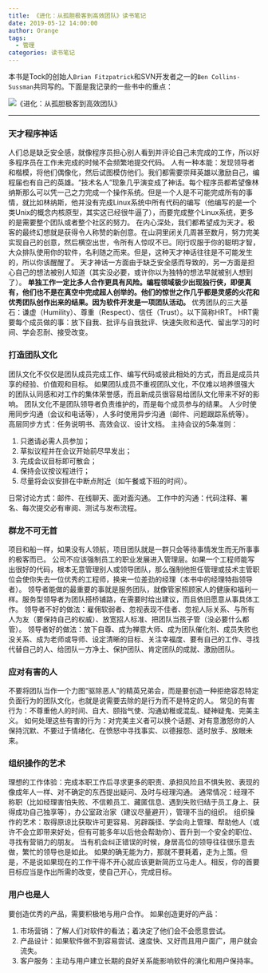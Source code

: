 ```yaml
---
title: 《进化：从孤胆极客到高效团队》读书笔记
date: 2019-05-12 14:00:00
author: Orange
tags:
  - 管理
categories: 读书笔记
---
```


本书是Tock的创始人`Brian Fitzpatrick`和SVN开发者之一的`Ben Collins-Sussman`共同写的。下面是我记录的一些书中的重点：

![《进化：从孤胆极客到高效团队》](1.jpg)

----

### 天才程序神话 ###

人们总是缺乏安全感，就像程序员担心别人看到并评论自己未完成的工作，所以好多程序员在工作未完成的时候不会频繁地提交代码。
人有一种本能：发现领导者和楷模，将他们偶像化，然后试图模仿他们。我们都需要崇拜英雄以激励自己，编程届也有自己的英雄。“技术名人”现象几乎演变成了神话。每个程序员都希望像林纳斯那么可以凭一己之力完成一个操作系统。但是一个人是不可能完成所有的事情，就比如林纳斯，他并没有完成Linux系统中所有代码的编写（他编写的是一个类Unix的概念内核原型，其实这已经很牛逼了），而要完成整个Linux系统，更多的是需要整个团队或者整个社区的努力。
在内心深处，我们都希望成为天才。极客的最终幻想就是获得令人称赞的新创意。在山洞里闭关几周甚至数月，努力完美实现自己的创意，然后横空出世，令所有人惊叹不已。同行叹服于你的聪明才智，大众排队使用你的软件，名利随之而来。但是，这种天才神话往往是不可能发生的，所以你该醒醒了。
天才神话一方面由于缺乏安全感而导致的，另一方面是担心自己的想法被别人知道（其实没必要，或许你以为独特的想法早就被别人想到了）。
**单独工作一定比多人合作更具有风险。**编程领域极少出现独行侠，即便真有，他们也不是在真空中完成超人创举的。他们的惊世之作几乎都是灵感的火花和优秀团队创作出来的结果。因为**软件开发是一项团队活动。**
优秀团队的三大基石：谦虚（Humility）、尊重（Respect）、信任（Trust）。以下简称HRT。
HRT需要每个成员做的事：放下自我、批评与自我批评、快速失败和迭代、留出学习的时间、学会忍耐、接受改变。

### 打造团队文化 ###

团队文化不仅仅是团队成员完成工作、编写代码或彼此相处的方式，而且是成员共享的经验、价值观和目标。
如果团队成员不重视团队文化，不仅难以培养很强大的团队认同感和对工作的集体荣誉感，而且新成员很容易给团队文化带来不好的影响。
团队文化不是团队领导者负责维护的，而是每个成员参与的结果。
人少时使用同步沟通（会议和电话等），人多时使用异步沟通（邮件、问题跟踪系统等）。
高层同步方式：任务说明书、高效会议、设计文档。
主持会议的5条准则：
1. 只邀请必需人员参加；
2. 草拟议程并在会议开始前尽早发出；
3. 完成会议目标即可散会；
4. 保持会议按议程进行；
5. 尽量将会议安排在中断点附近（如午餐或下班的时间）。

日常讨论方式：邮件、在线聊天、面对面沟通。
工作中的沟通：代码注释、署名、每次提交必有审阅、测试与发布流程。

### 群龙不可无首 ###

项目和船一样，如果没有人领航，项目团队就是一群只会等待事情发生而无所事事的极客而已。
公司不应该强制员工的职业发展进入管理层。如果一个工程师能写出很好的代码，根本无意管理别人或领导团队，那么强制他担任管理或技术主管职位会使你失去一位优秀的工程师，换来一位差劲的经理（本书中的经理特指领导者）。
领导者能做的最重要的事就是服务团队，就像管家照顾家人的健康和福利一样。服务型领导者为团队搭桥铺路，在需要时给出建议，而且依旧愿意从事具体工作。
领导者不好的做法：雇佣软弱者、忽视表现不佳者、忽视人际关系、与所有人为友（要保持自己的权威）、放宽招人标准、把团队当孩子管（没必要什么都管）。
领导者好的做法：放下自尊、成为禅意大师、成为团队催化剂、成员失败也没关系、成为老师或导师、设定清晰的目标、关注幸福度、要有自己的工作、寻找代替自己的人、给团队一方净土、保护团队、肯定团队的成就、激励团队。

### 应对有害的人 ###

不要将团队当作一个力图“驱除恶人”的精英兄弟会，而是要创造一种拒绝容忍特定负面行为的团队文化，也就是说需要去除的是行为而不是特定的人。
常见的有害行为：不尊重他人的时间、自大、颐指气使、沟通幼稚或混乱、疑神疑鬼、完美主义。
如何处理这些有害的行为：对完美主义者可以换个话题、对有意激怒你的人保持沉默、不要过于情绪化、在愤怒中寻找事实、以德报怨、适时放手、放眼未来。

### 组织操作的艺术 ###

理想的工作体验：完成本职工作后寻求更多的职责、承担风险且不惧失败、表现的像成年人一样、对不确定的东西提出疑问、及时与经理沟通。
通常情况：经理不称职（比如经理害怕失败、不信赖员工、藏匿信息、遇到失败归结于员工身上、获得成功自己独享等），办公室政治家（建议尽量避开），管理不当的组织。
组织操作的艺术：取得原谅比获取许可更容易、另辟蹊径、学会向上管理、帮助他人（或许不会立即带来好处，但有可能多年以后他会帮助你）、晋升到一个安全的职位、寻找有营销力的朋友。
当有机会纠正错误的时候，身居高位的领导往往很乐意去做，繁忙的领导也是如此。
如果的确无能为力，那就不要耗着，走为上策。但是，不是说如果现在的工作干得不开心就应该更新简历立马走人。相反，你的首要目标应当是作出所需的改变，使自己开心，完成目标。

### 用户也是人 ###

要创造优秀的产品，需要积极地与用户合作。
如果创造更好的产品：
1. 市场营销：了解人们对软件的看法；着决定了他们会不会愿意尝试。
2. 产品设计：如果软件做不到容易尝试、速度快、又好而且用户面广，用户就会流失。
3. 客户服务：主动与用户建立长期的良好关系能影响软件的演化和用户保持率。